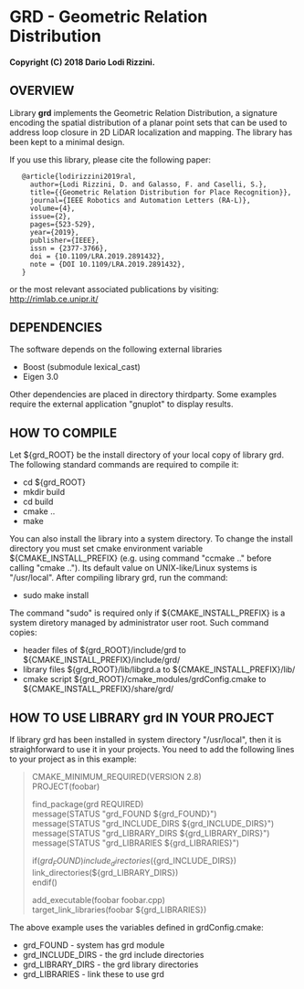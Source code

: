 # GRD - Geometric Relation Distribution
#### Copyright (C) 2018 Dario Lodi Rizzini.

OVERVIEW
-------------------------------------------------

Library **grd** implements the Geometric Relation Distribution, a signature 
encoding the spatial distribution of a planar point sets that can be used 
to address loop closure in 2D LiDAR localization and mapping. 
The library has been kept to a minimal design. 

If you use this library, please cite the following paper: 

<!--
D. Lodi Rizzini, F. Galasso, S. Caselli. 
Geometric Relation Distribution for Place Recognition,
IEEE Robotics and Automation Letters (RA-L), Accepted paper, 2019. 
-->

```  
   @article{lodirizzini2019ral,
     author={Lodi Rizzini, D. and Galasso, F. and Caselli, S.},
     title={{Geometric Relation Distribution for Place Recognition}},
     journal={IEEE Robotics and Automation Letters (RA-L)},
     volume={4},
     issue={2},
     pages={523-529},
     year={2019},
     publisher={IEEE},
     issn = {2377-3766},
     doi = {10.1109/LRA.2019.2891432},
     note = {DOI 10.1109/LRA.2019.2891432},
   }  
```  


or the most relevant associated publications by visiting: 
http://rimlab.ce.unipr.it/


DEPENDENCIES
-------------------------------------------------

The software depends on the following external libraries

- Boost (submodule lexical_cast)
- Eigen 3.0 

Other dependencies are placed in directory thirdparty. 
Some examples require the external application "gnuplot" to display 
results. 


HOW TO COMPILE
-------------------------------------------------

Let ${grd_ROOT} be the install directory of your local copy 
of library grd. 
The following standard commands are required to compile it:

-  cd ${grd_ROOT}
-  mkdir build
-  cd build
-  cmake ..
-  make

You can also install the library into a system directory. 
To change the install directory you must set cmake environment
variable ${CMAKE_INSTALL_PREFIX} (e.g. using command "ccmake .."
before calling "cmake .."). 
Its default value on UNIX-like/Linux systems is "/usr/local".
After compiling library grd, run the command:

-  sudo make install

The command "sudo" is required only if ${CMAKE_INSTALL_PREFIX} 
is a system diretory managed by administrator user root.
Such command copies:
- header files of ${grd_ROOT}/include/grd to
   ${CMAKE_INSTALL_PREFIX}/include/grd/
- library files ${grd_ROOT}/lib/libgrd.a to
   ${CMAKE_INSTALL_PREFIX}/lib/
- cmake script ${grd_ROOT}/cmake_modules/grdConfig.cmake to
   ${CMAKE_INSTALL_PREFIX}/share/grd/


HOW TO USE LIBRARY grd IN YOUR PROJECT
-------------------------------------------------

If library grd has been installed in system directory "/usr/local",
then it is straighforward to use it in your projects.
You need to add the following lines to your project as in this example:


> CMAKE_MINIMUM_REQUIRED(VERSION 2.8)  
> PROJECT(foobar)  
> 
> find_package(grd REQUIRED)  
> message(STATUS "grd_FOUND ${grd_FOUND}")  
> message(STATUS "grd_INCLUDE_DIRS ${grd_INCLUDE_DIRS}")  
> message(STATUS "grd_LIBRARY_DIRS ${grd_LIBRARY_DIRS}")  
> message(STATUS "grd_LIBRARIES ${grd_LIBRARIES}")  
>  
> if(${grd_FOUND})   
>   include_directories(${grd_INCLUDE_DIRS})  
>   link_directories(${grd_LIBRARY_DIRS})  
> endif()  
> 
> add_executable(foobar foobar.cpp)  
> target_link_libraries(foobar ${grd_LIBRARIES})  

The above example uses the variables defined in grdConfig.cmake:

-  grd_FOUND - system has grd module
-  grd_INCLUDE_DIRS - the grd include directories
-  grd_LIBRARY_DIRS - the grd library directories
-  grd_LIBRARIES - link these to use grd



